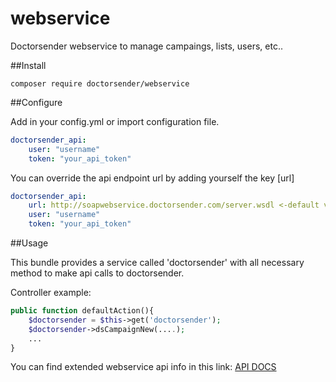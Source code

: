 webservice
==========

Doctorsender webservice to manage campaings, lists, users, etc..

##Install

```
composer require doctorsender/webservice
```

##Configure

Add in your config.yml or import configuration file.

```yml
doctorsender_api:
    user: "username"
    token: "your_api_token"
```

You can override the api endpoint url by adding yourself the key [url]

```yml
doctorsender_api:
    url: http://soapwebservice.doctorsender.com/server.wsdl <-default value
    user: "username"
    token: "your_api_token"
```

##Usage

This bundle provides a service called 'doctorsender' with all necessary method to make api calls to doctorsender.

Controller example:

```php
public function defaultAction(){
    $doctorsender = $this->get('doctorsender');
    $doctorsender->dsCampaignNew(....);
    ...
}
```

You can find extended webservice api info in this link:  [API DOCS](http://soapwebservice.doctorsender.com/doxy/html/index.html)
